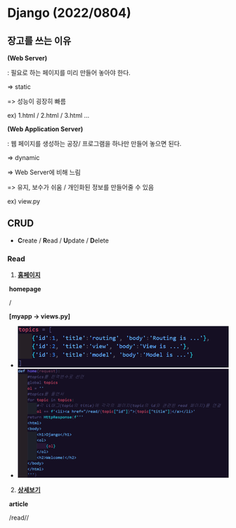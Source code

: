 # Django **(2022/0804)**



## 장고를 쓰는 이유

**(Web Server)**

: 필요로 하는 페이지를 미리 만들어 놓아야 한다.

=> static

=> 성능이 굉장히 빠름 

ex) 1.html /  2.html / 3.html ...



**(Web Application Server)**

: 웹 페이지를 생성하는 공장/ 프로그램을 하나만 만들어 놓으면 된다.

=> dynamic

=> Web Server에 비해 느림 

=> 유지, 보수가 쉬움 / 개인화된 정보를 만들어줄 수 있음

ex) view.py



## CRUD

- **C**reate / **R**ead / **U**pdate / **D**elete



### Read

1. <u>**홈페이지**</u>

​	**homepage**

​	/

​	**[myapp -> views.py]**

- ![1](README.assets/1.PNG)
- ![2](README.assets/2.PNG)



2. **<u>상세보기</u>**

​	**article**

​	/read/<id>/
